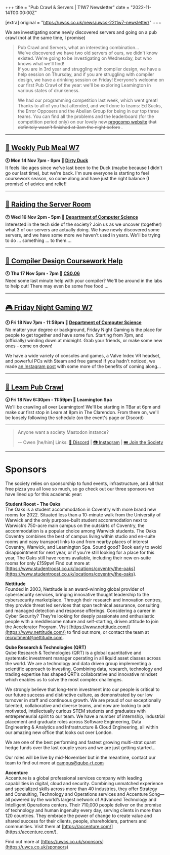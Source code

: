 +++
title = "Pub Crawl & Servers | T1W7 Newsletter"
date = "2022-11-14T00:00:00Z"

[extra]
original = "https://uwcs.co.uk/news/uwcs-22t1w7-newsletter/"
+++

<p data-block-key="sfd3i">We are investigating some newly discovered servers and going on a pub crawl (not at the same time, I promise)</p>

<!-- more -->

> Pub Crawl and Servers, what an interesting combination...  
> We've discovered we have two old servers of ours, we didn't know existed. We're going to be investigating on Wednesday, but who knows what we'll find!  
> If you are in 3rd year and struggling with compiler design, we have a help session on Thursday, and if you are struggling with compiler design, we have a drinking session on Friday! Everyone's welcome on our first Pub Crawl of the year: we'll be exploring Leamington in various states of drunkeness.
>
> We had our programming competition last week, which went great! Thanks to all of you that attended, and well done to teams: Ed Sucks, the Error Opposers and the Abelian Group for being in our top three teams. You can find all the problems and the leaderboard (for the competition period only) on our lovely new [progcomp website](https://progcomp.uwcs.co.uk) ~~that definitely wasn't finished at 3am the night before~~ .

***

## **[🍔 Weekly Pub Meal W7](https://uwcs.co.uk/events/pub-meal-22t1w7/)**
**🕖 Mon 14 Nov 7pm - 9pm  📍 [Dirty Duck](https://campus.warwick.ac.uk/?cmsid=2202)**  
It feels like ages since we've last been to the Duck (maybe because I didn't go our last time), but we're back. I'm sure everyone is starting to feel coursework season, so come along and have just the right balance (I promise) of advice and relief!
***

## **[💾 Raiding the Server Room](https://uwcs.co.uk/events/raiding-the-server-room/)**
**🕑 Wed 16 Nov 2pm - 5pm  📍 [Department of Computer Science](https://campus.warwick.ac.uk/?cmsid=14)**  
Interested in the tech side of the society? Join us as we uncover (together) what 3 of our servers are actually doing. We have newly discovered some servers, and we have some more we haven't used in years. We'll be trying to do ... something ... to them....
***

## **[🧠 Compiler Design Coursework Help](https://uwcs.co.uk/events/compiler-design-coursework-help/)**
**🕔 Thu 17 Nov 5pm - 7pm  📍 [CS0.06](https://campus.warwick.ac.uk/?cmsid=1560)**  
Need some last minute help with your compiler? We'll be around in the labs to help out! There may even be some free food ...
***

## **[🎮 Friday Night Gaming W7](https://uwcs.co.uk/events/fng-22t1w7/)**
**🕖 Fri 18 Nov 7pm - 11:59pm  📍 [Department of Computer Science](https://campus.warwick.ac.uk/?cmsid=14)**  
No matter your degree or background, Friday Night Gaming is the place for people to get together and have some fun. Starting from 7pm, and (officially) winding down at midnight. Grab your friends, or make some new ones - come on down!

We have a wide variety of consoles and games, a Valve Index VR headset, and powerful PCs with Steam and free games! If you hadn't noticed, we made [an Instagram post](https://www.instagram.com/p/Ck0kfH6NWNZ/) with some more of the benefits of coming along...

***

## **[🍻 Leam Pub Crawl](https://uwcs.co.uk/events/pub-crawl-22t1/)**
**🕡 Fri 18 Nov 6:30pm - 11:59pm  📍 Leamington Spa**  
We'll be crawling all over Leamington! We'll be starting in TBar at 6pm and make our first stop in Leam at 8pm in The Clarendon. From there on, we'll be loosely following the schedule (on the event's page or Discord)

***

> Anyone want a society Mastodon instance?
>
> -- Owen \[he/him]
Links: [💬 Discord](https://discord.uwcs.co.uk/) | [📷 Instagram](https://www.instagram.com/warwickcompsoc/) | [🎟️ Join the Society](https://www.warwicksu.com/societies-sports/societies/computing/)

***
# Sponsors
The society relies on sponsorship to fund events, infrastructure, and all that free pizza you all love so much, so go check out our three sponsors we have lined up for this academic year:

**Student Roost - The Oaks**  
The Oaks is a student accommodation in Coventry with more brand new rooms for 2022. Situated less than a 10-minute walk from the University of Warwick and the only purpose-built student accommodation next to Warwick’s 750-acre main campus on the outskirts of Coventry, the accommodation is a popular choice among Warwick students. The Oaks Coventry combines the best of campus living within studio and en-suite rooms and easy transport links to and from nearby places of interest Coventry, Warwick, and Leamington Spa. Sound good? Book early to avoid disappointment for next year, or if you're still looking for a place for this year, The Oaks still have rooms available, including their new en-suite rooms for only £159pw! Find out more at [https://www.studentroost.co.uk/locations/coventry/the-oaks](https://www.studentroost.co.uk/locations/coventry/the-oaks).


**Nettitude**  
Founded in 2003, Nettitude is an award-winning global provider of cybersecurity services, bringing innovative thought leadership to the cybersecurity marketplace. Through their research and innovation centres, they provide threat led services that span technical assurance, consulting and managed detection and response offerings. Considering a career in Cyber Security?  They're looking for deeply passionate and enthusiastic people with a meddlesome nature and self-starting, driven attitude to join the Accelerator Program. Visit [https://www.nettitude.com/](https://www.nettitude.com/) to find out more, or contact the team at recruitment@nettitude.com.

**Qube Research & Technologies (QRT)**  
Qube Research & Technologies (QRT) is a global quantitative and systematic investment manager operating in all liquid asset classes across the world. We are a technology and data driven group implementing a scientific approach to investing. Combining data, research, technology and trading expertise has shaped QRT’s collaborative and innovative mindset which enables us to solve the most complex challenges.

We strongly believe that long-term investment into our people is critical to our future success and distinctive culture, as demonstrated by our low turnover in staff and continuous growth. We are proud of our exceptionally talented, collaborative and diverse teams, and now are looking to add motivated, intellectually curious STEM students and graduates with entrepreneurial spirit to our team. We have a number of internship, industrial placement and graduate roles across Software Engineering, Data Engineering & Analytics and Infrastructure & Cloud Engineering, all within our amazing new office that looks out over London.

We are one of the best performing and fastest growing multi-strat quant hedge funds over the last couple years and we are just getting started…

Our roles will be live by mid-November but in the meantime, contact our team to find out more at [campus@qube-rt.com](mailto:campus@qube-rt.com)

**Accenture**  
Accenture is a global professional services company with leading capabilities in digital, cloud and security. Combining unmatched experience and specialized skills across more than 40 industries, they offer Strategy and Consulting, Technology and Operations services and Accenture Song—all powered by the world’s largest network of Advanced Technology and Intelligent Operations centers. Their 710,000 people deliver on the promise of technology and human ingenuity every day, serving clients in more than 120 countries. They embrace the power of change to create value and shared success for their clients, people, shareholders, partners and communities. Visit them at [https://accenture.com/](https://accenture.com/).

Find out more at [https://uwcs.co.uk/sponsors](https://uwcs.co.uk/sponsors)
